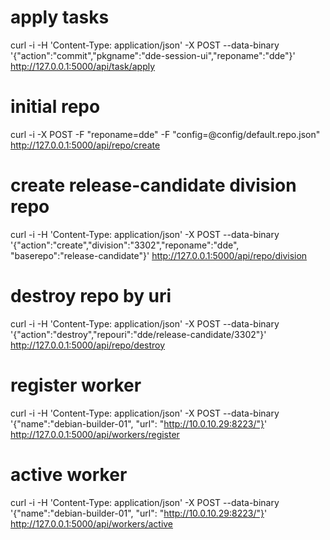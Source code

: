 # apply tasks
curl -i -H 'Content-Type: application/json' -X POST --data-binary '{"action":"commit","pkgname":"dde-session-ui","reponame":"dde"}' http://127.0.0.1:5000/api/task/apply

# initial repo
curl -i -X POST -F "reponame=dde" -F "config=@config/default.repo.json" http://127.0.0.1:5000/api/repo/create

# create release-candidate division repo
curl -i -H 'Content-Type: application/json' -X POST --data-binary '{"action":"create","division":"3302","reponame":"dde", "baserepo":"release-candidate"}' http://127.0.0.1:5000/api/repo/division

# destroy repo by uri
curl -i -H 'Content-Type: application/json' -X POST --data-binary '{"action":"destroy","repouri":"dde/release-candidate/3302"}' http://127.0.0.1:5000/api/repo/destroy

# register worker
curl -i -H 'Content-Type: application/json' -X POST --data-binary '{"name":"debian-builder-01", "url": "http://10.0.10.29:8223/"}' http://127.0.0.1:5000/api/workers/register

# active worker
curl -i -H 'Content-Type: application/json' -X POST --data-binary '{"name":"debian-builder-01", "url": "http://10.0.10.29:8223/"}' http://127.0.0.1:5000/api/workers/active
